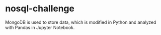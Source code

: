 # nosql-challenge
MongoDB is used to store data, which is modified in Python and analyzed with Pandas in Jupyter Notebook.
